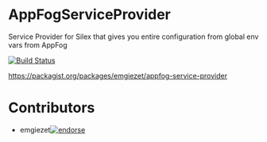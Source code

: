 AppFogServiceProvider
=====================

Service Provider for Silex that gives you entire configuration from global env vars from AppFog

[![Build Status](https://secure.travis-ci.org/emgiezet/AppFogServiceProvider.png?branch=master)](https://travis-ci.org/emgiezet/AppFogServiceProvider)

https://packagist.org/packages/emgiezet/appfog-service-provider


Contributors
================

* emgiezet[![endorse](http://api.coderwall.com/emgiezet/endorsecount.png)](http://coderwall.com/emgiezet)